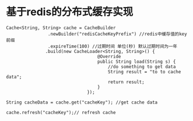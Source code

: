 基于redis的分布式缓存实现
===


    Cache<String, String> cache = CacheBuilder
                    .newBuilder("redisCacheKeyPrefix") //redis中缓存值的key前缀
                    .expireTime(100) //过期时间 单位(秒) 默认过期时间为一年 
                   .build(new CacheLoader<String, String>() {
                                       @Override
                                       public String load(String s) {
                                           //do something to get data
                                           String result = "to to cache data";
                                           return result;
                                       }
                                   });

    String cacheData = cache.get("cacheKey"); //get cache data

    cache.refresh("cacheKey");// refresh cache